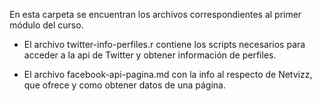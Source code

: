 En esta carpeta se encuentran los archivos correspondientes al primer módulo del curso.

- El archivo twitter-info-perfiles.r contiene los scripts necesarios para acceder a la api de Twitter y obtener información de perfiles.

- El archivo facebook-api-pagina.md con la info al respecto de Netvizz, que ofrece y como obtener datos de una página.
